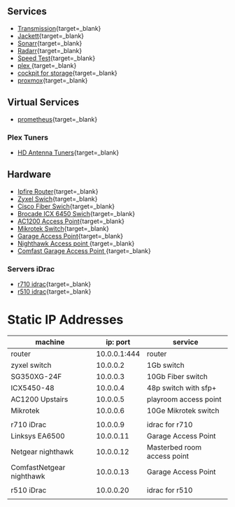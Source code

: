 ## Services

- [Transmission](http://dockerhost:9091){target=\_blank}
- [Jackett](http://dockerhost:9117){target=\_blank}
- [Sonarr](http://dockerhost:8989){target=\_blank}
- [Radarr](http://dockerhost:7878){target=\_blank}
- [Speed Test](http://dockerhost:12080){target=\_blank}
- [plex ](http://plexbox:32400){target=\_blank}
- [cockpit for storage](https://storage:9090){target=\_blank}
- [proxmox](https://proxmox:8006){target=\_blank}

## Virtual Services

- [prometheus](http://dockerhost:9090){target=\_blank}

### Plex Tuners

- [HD Antenna Tuners](http://my.hdhomerun.com/#tab-2){target=\_blank}

## Hardware

- [Ipfire Router](https://10.0.0.1:444){target=\_blank}
- [Zyxel Swich](https://10.0.0.2){target=\_blank}
- [Cisco Fiber Swich](https://10.0.0.3){target=\_blank}
- [Brocade ICX 6450 Swich](https://10.0.0.4){target=\_blank}
- [AC1200 Access Point](https://10.0.0.5){target=\_blank}
- [Mikrotek Switch](https://10.0.0.6){target=\_blank}
- [Garage Access Point](https://10.0.0.11){target=\_blank}
- [Nighthawk Access point ](https://10.0.0.12){target=\_blank}
- [Comfast Garage Access Point ](http://10.0.0.13){target=\_blank}

### Servers iDrac

- [r710 idrac](https://10.0.0.9){target=\_blank}
- [r510 idrac](https://10.0.0.20){target=\_blank}

# Static IP Addresses

| machine                  | ip: port     | service                     |
| ------------------------ | ------------ | --------------------------- |
| router                   | 10.0.0.1:444 | router                      |
| zyxel switch             | 10.0.0.2     | 1Gb switch                  |
| SG350XG-24F              | 10.0.0.3     | 10Gb Fiber switch           |
| ICX5450-48               | 10.0.0.4     | 48p switch with sfp+        |
| AC1200 Upstairs          | 10.0.0.5     | playroom access point       |
| Mikrotek                 | 10.0.0.6     | 10Ge Mikrotek switch        |
|                          |              |                             |
| r710 iDrac               | 10.0.0.9     | idrac for r710              |
| Linksys EA6500           | 10.0.0.11    | Garage Access Point         |
| Netgear nighthawk        | 10.0.0.12    | Masterbed room access point |
| ComfastNetgear nighthawk | 10.0.0.13    | Garage Access Point         |
|                          |              |                             |
| r510 iDrac               | 10.0.0.20    | idrac for r510              |
|                          |              |                             |
